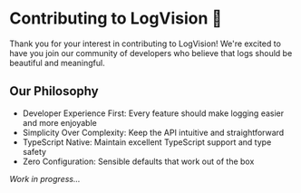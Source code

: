 # Contributing to LogVision 🌟
Thank you for your interest in contributing to LogVision! We're excited to have you join our community of developers who believe that logs should be beautiful and meaningful.

## Our Philosophy
- Developer Experience First: Every feature should make logging easier and more enjoyable
- Simplicity Over Complexity: Keep the API intuitive and straightforward
- TypeScript Native: Maintain excellent TypeScript support and type safety
- Zero Configuration: Sensible defaults that work out of the box

*Work in progress...*   